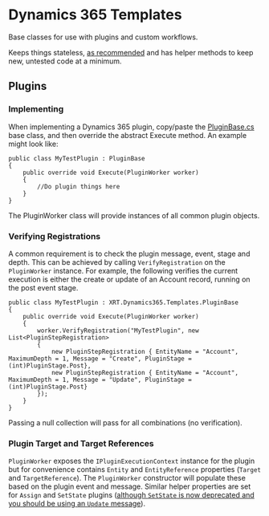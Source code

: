 # Dynamics 365 Templates

Base classes for use with plugins and custom workflows.

Keeps things stateless, [as recommended](https://docs.microsoft.com/en-us/dynamics365/customer-engagement/guidance/server/develop-iplugin-implementations-stateless) and has helper methods to keep new, untested code at a minimum.

## Plugins
### Implementing
When implementing a Dynamics 365 plugin, copy/paste the [PluginBase.cs](XRT.Dynamics365.Templates/PluginBase.cs) base class, and then override the abstract Execute method.
An example might look like:

~~~~
public class MyTestPlugin : PluginBase
{
    public override void Execute(PluginWorker worker)
    {
        //Do plugin things here
    }
}
~~~~
The PluginWorker class will provide instances of all common plugin objects.

### Verifying Registrations
A common requirement is to check the plugin message, event, stage and depth. This can be achieved by calling `VerifyRegistration` on the `PluginWorker` instance.
For example, the following verifies the current execution is either the create or update of an Account record, running on the post event stage.
~~~~
public class MyTestPlugin : XRT.Dynamics365.Templates.PluginBase
{
    public override void Execute(PluginWorker worker)
    {
        worker.VerifyRegistration("MyTestPlugin", new List<PluginStepRegistration>
        {
            new PluginStepRegistration { EntityName = "Account", MaximumDepth = 1, Message = "Create", PluginStage = (int)PluginStage.Post},
            new PluginStepRegistration { EntityName = "Account", MaximumDepth = 1, Message = "Update", PluginStage = (int)PluginStage.Post}
        });
    }
}
~~~~
Passing a null collection will pass for all combinations (no verification).

### Plugin Target and Target References
`PluginWorker` exposes the `IPluginExecutionContext` instance for the plugin but for convenience contains `Entity` and `EntityReference` properties (`Target` and `TargetReference`). The `PluginWorker` constructor will populate these based on the plugin event and message.
Similar helper properties are set for `Assign` and `SetState` plugins ([although `SetState` is now deprecated and you should be using an `Update` message](https://docs.microsoft.com/en-us/dynamics365/customer-engagement/developer/org-service/perform-specialized-operations-using-update)).

